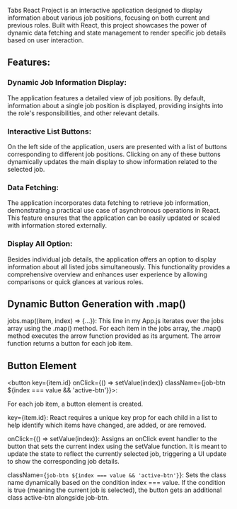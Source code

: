 Tabs React Project is an interactive application designed to display information about various job positions, focusing on both current and previous roles. Built with React, this project showcases the power of dynamic data fetching and state management to render specific job details based on user interaction.

## Features:

### Dynamic Job Information Display:

The application features a detailed view of job positions. By default, information about a single job position is displayed, providing insights into the role's responsibilities, and other relevant details.

### Interactive List Buttons:

On the left side of the application, users are presented with a list of buttons corresponding to different job positions. Clicking on any of these buttons dynamically updates the main display to show information related to the selected job.

### Data Fetching:

The application incorporates data fetching to retrieve job information, demonstrating a practical use case of asynchronous operations in React. This feature ensures that the application can be easily updated or scaled with information stored externally.

### Display All Option:

Besides individual job details, the application offers an option to display information about all listed jobs simultaneously. This functionality provides a comprehensive overview and enhances user experience by allowing comparisons or quick glances at various roles.

## Dynamic Button Generation with .map()

jobs.map((item, index) => {...}):
This line in my App.js iterates over the jobs array using the .map() method. For each item in the jobs array, the .map() method executes the arrow function provided as its argument. The arrow function returns a button for each job item.

## Button Element

<button key={item.id} onClick={() => setValue(index)} className={job-btn ${index === value && 'active-btn'}}>:

For each job item, a button element is created.

key={item.id}: React requires a unique key prop for each child in a list to help identify which items have changed, are added, or are removed.

onClick={() => setValue(index)}: Assigns an onClick event handler to the button that sets the current index using the setValue function. It is meant to update the state to reflect the currently selected job, triggering a UI update to show the corresponding job details.

className={`job-btn ${index === value && 'active-btn'}`}: Sets the class name dynamically based on the condition index === value. If the condition is true (meaning the current job is selected), the button gets an additional class active-btn alongside job-btn.
